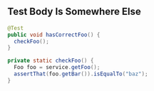 ## Test Body Is Somewhere Else

```java
@Test
public void hasCorrectFoo() {
  checkFoo();
}

private static checkFoo() {
  Foo foo = service.getFoo();
  assertThat(foo.getBar()).isEqualTo("baz");
}